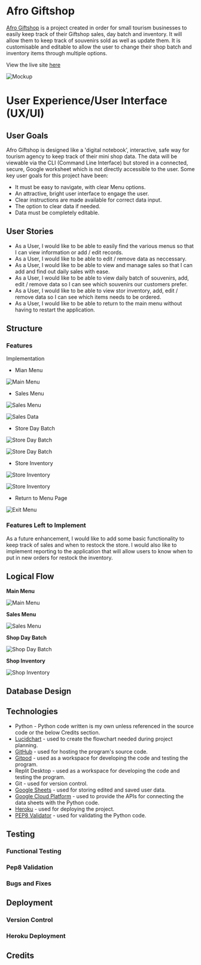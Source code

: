 # Afro Giftshop
[Afro Giftshop](https://afro-giftshop-4485fce00cde.herokuapp.com/) is a project created in order for small tourism businesses to easily keep track of their Giftshop sales, day batch and inventory. It will allow them to keep track of souvenirs sold as well as update them.
It is customisable and editable to allow the user to change their shop batch and inventory items through multiple options.

View the live site [here](https://afro-giftshop-4485fce00cde.herokuapp.com/)

![Mockup](docs/test/Responsiveness.png)

# User Experience/User Interface (UX/UI)  

## User Goals
Afro Giftshop is designed like a 'digital notebook', interactive, safe way for tourism agency to keep track of their mini shop data. 
The data will be viewable via the CLI (Command Line Interface) but stored in a connected, secure, Google worksheet which is not directly accessible to the user. 
Some key user goals for this project have been:

* It must be easy to navigate, with clear Menu options.
* An attractive, bright user interface to engage the user.
* Clear instructions are made available for correct data input.
* The option to clear data if needed.
* Data must be completely editable.


## User Stories 

* As a User, I would like to be able to easily find the various menus so that I can view information or add / edit records.
* As a User, I would like to be able to edit / remove data as neccessary.
* As a User, I would like to be able to view and manage sales so that I can add and find out daily sales with ease.
* As a User, I would like to be able to view daily batch of souvenirs, add, edit / remove data so I can see which souvenirs our customers prefer.
* As a User, I would like to be able to view stor inventory, add, edit / remove data so I can see which items needs to be ordered.
* As a User, I would like to be able to return to the main menu without having to restart the application.

## Structure

### Features

Implementation

* Mian Menu

![Main Menu](docs/features/Welcome.png)

* Sales Menu

![Sales Menu](docs/features/SalesMenu.png)

![Sales Data](docs/features/Sales.png)

* Store Day Batch

![Store Day Batch](docs/features/BatchView0.png)

![Store Day Batch](docs/features/BatchView1.png)

* Store Inventory

![Store Inventory](docs/features/InventoryView.png)

![Store Inventory](docs/features/InventoryView1.png)

* Return to Menu Page

![Exit Menu](docs/features/Menu.png)


### Features Left to Implement

As a future enhancement, I would like to add some basic functionality to keep track of sales and when to restock the store. 
I would also like to implement reporting to the application that will allow users to know when to put in new orders for restock the inventory.

## Logical Flow

**Main Menu**

![Main Menu](docs/design/StartFlowchat.png)

**Sales Menu**

![Sales Menu](docs/design/SalesFlowchat.png)

**Shop Day Batch**

![Shop Day Batch](docs/design/BatchFlowchat.png)

**Shop Inventory**

![Shop Inventory](docs/design/BatchFlowchat.png)


## Database Design



## Technologies

* Python - Python code written is my own unless referenced in the source code or the below Credits section.
* [Lucidchart](https://www.lucidchart.com) - used to create the flowchart needed during project planning.
* [GitHub](https://github.com/) - used for hosting the program's source code.
* [Gitpod](https://www.gitpod.io/) - used as a workspace for developing the code and testing the program.
* Replit Desktop - used as a workspace for developing the code and testing the program.
* Git - used for version control.
* [Google Sheets](https://docs.google.com/spreadsheets/) - used for storing edited and saved user data.
* [Google Cloud Platform](https://cloud.google.com/) - used to provide the APIs for connecting the data sheets with the Python code.
* [Heroku](https://heroku.com/apps) - used for deploying the project.
* [PEP8 Validator](https://pep8ci.herokuapp.com/#) - used for validating the Python code.

## Testing

### Functional Testing

### Pep8 Validation

### Bugs and Fixes


## Deployment

### Version Control

### Heroku Deployment

## Credits